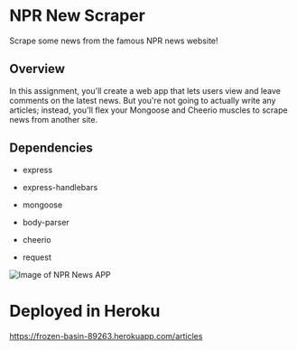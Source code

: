 # NPR New Scraper

Scrape some news from the famous NPR news website! 



## Overview


In this assignment, you'll create a web app that lets users view and leave comments on the latest news. But you're not going to actually write any articles; instead, you'll flex your Mongoose and Cheerio muscles to scrape news from another site.


## Dependencies

* express

* express-handlebars

* mongoose

* body-parser

* cheerio

* request

![Image of NPR News APP](https://github.com/Tapesh123/NPR_NewsScraper/blob/master/NPRscraper.gif)


# Deployed in Heroku

https://frozen-basin-89263.herokuapp.com/articles
